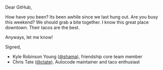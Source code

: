 Dear GitHub,

How have you been? Its been awhile since we last hung out. Are you busy this
weekend? We should grab a bite together. I know this great place downtown. Their
tacos are the best.

Anyways, let me know!

Signed,

- Kyle Robinson Young ([@shama](https://github.com/shama)), friendship core team member
- Chris Tate ([@ctate](https://github.com/ctate)), Autocode maintainer and taco enthusiast